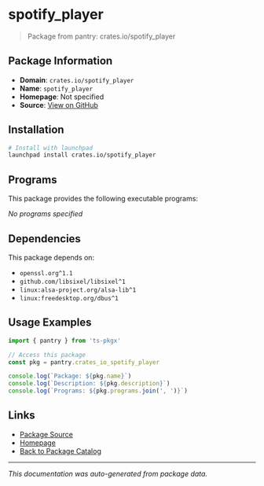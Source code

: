 # spotify_player

> Package from pantry: crates.io/spotify_player

## Package Information

- **Domain**: `crates.io/spotify_player`
- **Name**: `spotify_player`
- **Homepage**: Not specified
- **Source**: [View on GitHub](https://github.com/pkgxdev/pantry/tree/main/projects/crates.io/spotify_player/package.yml)

## Installation

```bash
# Install with launchpad
launchpad install crates.io/spotify_player
```

## Programs

This package provides the following executable programs:

*No programs specified*

## Dependencies

This package depends on:

- `openssl.org^1.1`
- `github.com/libsixel/libsixel^1`
- `linux:alsa-project.org/alsa-lib^1`
- `linux:freedesktop.org/dbus^1`

## Usage Examples

```typescript
import { pantry } from 'ts-pkgx'

// Access this package
const pkg = pantry.crates_io_spotify_player

console.log(`Package: ${pkg.name}`)
console.log(`Description: ${pkg.description}`)
console.log(`Programs: ${pkg.programs.join(', ')}`)
```

## Links

- [Package Source](https://github.com/pkgxdev/pantry/tree/main/projects/crates.io/spotify_player/package.yml)
- [Homepage](#)
- [Back to Package Catalog](../package-catalog.md)

---

*This documentation was auto-generated from package data.*
